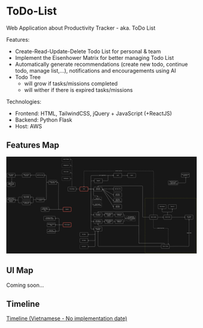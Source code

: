 # ToDo-List
Web Application about Productivity Tracker - aka. ToDo List

Features:
- Create-Read-Update-Delete Todo List for personal & team
- Implement the Eisenhower Matrix for better managing Todo List
- Automatically generate recommendations (create new todo, continue todo, manage list,...), notifications and encouragements using AI
- Todo Tree
  + will grow if tasks/missions completed
  + will wither if there is expired tasks/missions

Technologies:
- Frontend: HTML, TailwindCSS, jQuery + JavaScript (+ReactJS)
- Backend: Python Flask
- Host: AWS

## Features Map

![](./feature-map.png)

## UI Map
Coming soon...

## Timeline
[Timeline (Vietnamese - No implementation date)](https://docs.google.com/spreadsheets/d/1MAMZZLN4X1kk-8I4zG77Cs-AGEdnr1_v/edit?usp=sharing&ouid=117486916258965576138&rtpof=true&sd=true)
